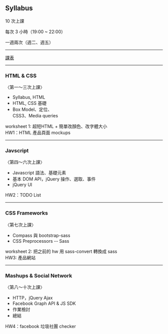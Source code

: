 Syllabus
--------

10 次上課

每次 3 小時（19:00 ~ 22:00）

一週兩次（週二、週五）

- - -
[課表](http://goo.gl/pP9C5x)

---

### HTML & CSS

〈第一～三次上課〉

- Syllabus, HTML
- HTML, CSS 基礎
- Box Model、定位、<br>CSS3、Media queries

<aside class="notes">
  worksheet 1: 超短HTML + 簡單改顏色、改字體大小<br>
  HW1：HTML 產品頁面 mockups
</aside>

---

### Javscript
〈第四～六次上課〉

- Javascript 語法、基礎元素
- 基本 DOM API，jQuery 操作、選取、事件
- jQuery UI

<aside class="notes">
  HW2：TODO List
</aside>

---

### CSS Frameworks

〈第七次上課〉

- Compass 與 bootstrap-sass
- CSS Preprocessors -- Sass

<aside class="notes">
  worksheet 2: 把之前的 hw 用 sass-convert 轉換成 sass<br>
  HW3: 產品網站
</aside>

---

### Mashups & Social Network

〈第八～十次上課〉

- HTTP，jQuery Ajax
- Facebook Graph API & JS SDK
- 作業檢討
- 總結

<aside class="notes">
  HW4：facebook 垃圾社團 checker
</aside>
